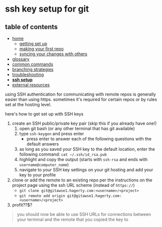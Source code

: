 # ssh key setup for git

## table of contents
* [home](README)
    * [getting set up](README#getting-set-up)
    * [making your first repo](README#making-your-first-repo)
    * [syncing your changes with others](README#syncing-your-changes-with-others)
* [glossary](glossary)
* [common commands](common_commands)
* [branching strategies](branching_strategies)
* [troubleshooting](troubleshooting)
* **[ssh setup](ssh_setup)**
* [external resources](README#external-resources)



using SSH authentication for communicating with remote repos is generally easier than using https. sometimes it's required for certain repos or by rules set at the hosting level.

here's how to get set up with SSH keys

1. create an SSH public/private key pair (skip this if you already have one!)
    1. open git bash (or any other terminal that has git available)
    1. type `ssh-keygen` and press enter
        * press enter to answer each of the following questions with the default answers
    1. as long as you saved your SSH key to the default location, enter the following command: `cat ~/.ssh/id_rsa.pub`
    1. highlight and copy the output (starts with `ssh-rsa` and ends with `username@computer_name`)
    1. navigate to your SSH key settings on your git hosting and add your key to your profile
1. clone or add the remote to an existing repo per the instructions on the project page using the ssh URL scheme (instead of `https://`)
    * `git clone git@gitawse1.hagerty.com:<username>/<project>`
    * `git remote add origin git@gitawse1.hagerty.com:<username>/<project>`
1. profit??$?

> you should now be able to use SSH URLs for connections between your terminal and the remote that you copied the key to
